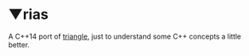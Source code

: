 # ▼rias
A C++14 port of [triangle](https://github.com/esimov/triangle), just to understand some C++ concepts a little better.
